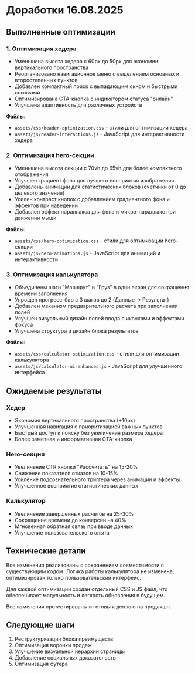 # Доработки 16.08.2025

## Выполненные оптимизации

### 1. Оптимизация хедера
- Уменьшена высота хедера с 60px до 50px для экономии вертикального пространства
- Реорганизовано навигационное меню с выделением основных и второстепенных пунктов
- Добавлен компактный поиск с выпадающим окном и быстрыми ссылками
- Оптимизирована CTA-кнопка с индикатором статуса "онлайн"
- Улучшена адаптивность для различных устройств

**Файлы:**
- `assets/css/header-optimization.css` - стили для оптимизации хедера
- `assets/js/header-interactions.js` - JavaScript для интерактивности хедера

### 2. Оптимизация hero-секции
- Уменьшена высота секции с 70vh до 65vh для более компактного отображения
- Улучшен градиент фона для лучшего восприятия изображения
- Добавлены анимации для статистических блоков (счетчики от 0 до целевого значения)
- Усилен контраст кнопок с добавлением градиентного фона и эффектов при наведении
- Добавлен эффект параллакса для фона и микро-параллакс при движении мыши

**Файлы:**
- `assets/css/hero-optimization.css` - стили для оптимизации hero-секции
- `assets/js/hero-animations.js` - JavaScript для анимаций и интерактивности

### 3. Оптимизация калькулятора
- Объединены шаги "Маршрут" и "Груз" в один экран для сокращения времени заполнения
- Упрощен прогресс-бар с 3 шагов до 2 (Данные → Результат)
- Добавлен механизм предварительного расчета при заполнении полей
- Улучшен визуальный дизайн полей ввода с иконками и эффектами фокуса
- Улучшена структура и дизайн блока результатов

**Файлы:**
- `assets/css/calculator-optimization.css` - стили для оптимизации калькулятора
- `assets/js/calculator-ui-enhanced.js` - JavaScript для улучшенного интерфейса

## Ожидаемые результаты

### Хедер
- Экономия вертикального пространства (+10px)
- Улучшенная навигация с приоритизацией важных пунктов
- Быстрый доступ к поиску без увеличения размера хедера
- Более заметная и информативная CTA-кнопка

### Hero-секция
- Увеличение CTR кнопки "Рассчитать" на 15-20%
- Снижение показателя отказов на 10-15%
- Усиление подсознательного триггера через анимации и эффекты
- Улучшенное восприятие статистических данных

### Калькулятор
- Увеличение завершенных расчетов на 25-30%
- Сокращение времени до конверсии на 40%
- Мгновенная обратная связь при вводе данных
- Улучшение пользовательского опыта

## Технические детали

Все изменения реализованы с сохранением совместимости с существующим кодом. Логика работы калькулятора не изменена, оптимизирован только пользовательский интерфейс.

Для каждой оптимизации создан отдельный CSS и JS файл, что обеспечивает модульность и легкость обновления в будущем.

Все изменения протестированы и готовы к деплою на продакшн.

## Следующие шаги

1. Реструктуризация блока преимуществ
2. Оптимизация воронки продаж
3. Улучшение визуальной иерархии страницы
4. Добавление социальных доказательств
5. Оптимизация футера

